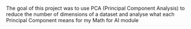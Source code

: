 The goal of this project was to use PCA (Principal Component Analysis) to reduce the number of dimensions of a dataset and analyse what each Principal Component means for my Math for AI module
